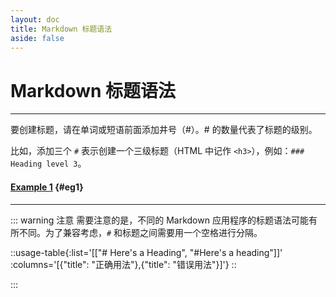 ```yaml
---
layout: doc
title: Markdown 标题语法
aside: false
---
```

# Markdown 标题语法

----

要创建标题，请在单词或短语前面添加井号（#）。# 的数量代表了标题的级别。

比如，添加三个 `#` 表示创建一个三级标题（HTML 中记作 `<h3>`），例如：`### Heading level 3`。

#### [**Example 1**](./headings.md#eg1) {#eg1}

<DemoBlock :list="[
  '# Heading level 1',
  '## Heading level 2',
  '### Heading level 3',
  '#### Heading level 4',
  '##### Heading level 5',
  '###### Heading level 6'
]" />

----

::: warning 注意
需要注意的是，不同的 Markdown 应用程序的标题语法可能有所不同。为了兼容考虑，`#` 和标题之间需要用一个空格进行分隔。

::usage-table{:list='[["# Here\'s a Heading", "#Here\'s a heading"]]' :columns='[{"title": "正确用法"},{"title": "错误用法"}]'}
::

:::
